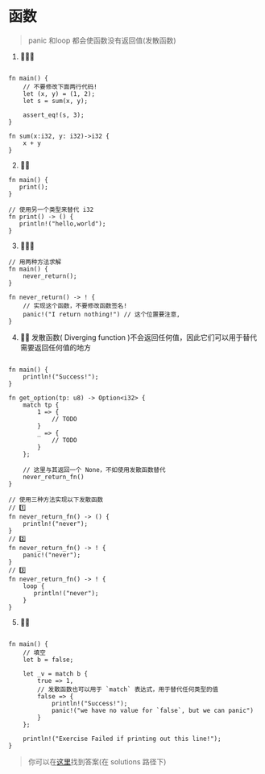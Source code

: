 # 函数
> panic 和loop 都会使函数没有返回值(发散函数)
1. 🌟🌟🌟
```rust,editable

fn main() {
    // 不要修改下面两行代码!
    let (x, y) = (1, 2);
    let s = sum(x, y);

    assert_eq!(s, 3);
}

fn sum(x:i32, y: i32)->i32 {
    x + y
}
```


2. 🌟🌟
```rust,editable
fn main() {
   print();
}

// 使用另一个类型来替代 i32
fn print() -> () {
   println!("hello,world");
}
```


3. 🌟🌟🌟

```rust,editable
// 用两种方法求解
fn main() {
    never_return();
}

fn never_return() -> ! {
    // 实现这个函数，不要修改函数签名!
    panic!("I return nothing!") // 这个位置要注意,
}
```

4. 🌟🌟 发散函数( Diverging function )不会返回任何值，因此它们可以用于替代需要返回任何值的地方
```rust,editable

fn main() {
    println!("Success!");
}

fn get_option(tp: u8) -> Option<i32> {
    match tp {
        1 => {
            // TODO
        }
        _ => {
            // TODO
        }
    };
    
    // 这里与其返回一个 None，不如使用发散函数替代
    never_return_fn()
}

// 使用三种方法实现以下发散函数
// 1️⃣
fn never_return_fn() -> () {
    println!("never");
}
// 2️⃣
fn never_return_fn() -> ! {
    panic!("never");
}
// 3️⃣
fn never_return_fn() -> ! {
    loop {
       println!("never"); 
    }
}
```

5. 🌟🌟
```rust,editable

fn main() {
    // 填空
    let b = false;

    let _v = match b {
        true => 1,
        // 发散函数也可以用于 `match` 表达式，用于替代任何类型的值
        false => {
            println!("Success!");
            panic!("we have no value for `false`, but we can panic")
        }
    };

    println!("Exercise Failed if printing out this line!");
}
```

> 你可以在[这里](https://github.com/sunface/rust-by-practice/blob/master/solutions/basic-types/functions.md)找到答案(在 solutions 路径下) 
